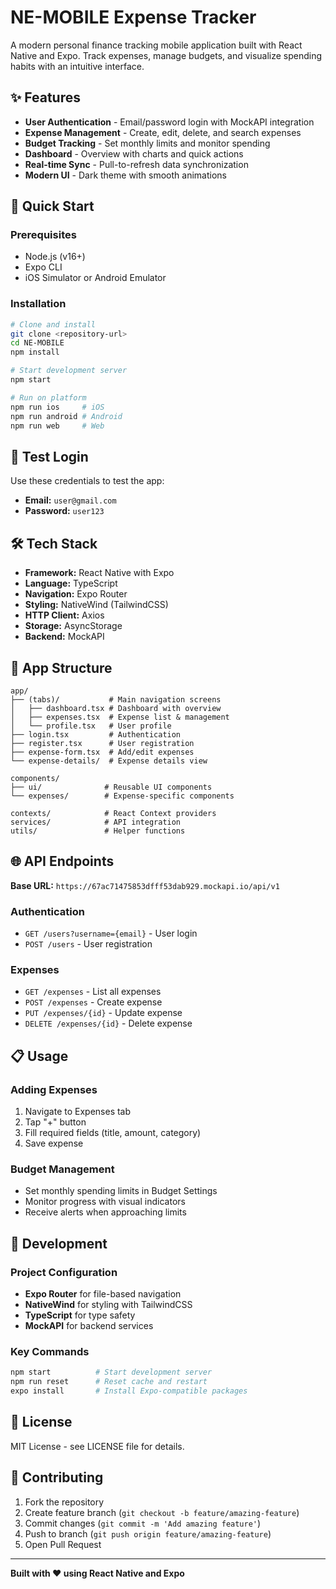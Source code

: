 # NE-MOBILE Expense Tracker

A modern personal finance tracking mobile application built with React Native and Expo. Track expenses, manage budgets, and visualize spending habits with an intuitive interface.

## ✨ Features

- **User Authentication** - Email/password login with MockAPI integration
- **Expense Management** - Create, edit, delete, and search expenses
- **Budget Tracking** - Set monthly limits and monitor spending
- **Dashboard** - Overview with charts and quick actions
- **Real-time Sync** - Pull-to-refresh data synchronization
- **Modern UI** - Dark theme with smooth animations

## 🚀 Quick Start

### Prerequisites
- Node.js (v16+)
- Expo CLI
- iOS Simulator or Android Emulator

### Installation

```bash
# Clone and install
git clone <repository-url>
cd NE-MOBILE
npm install

# Start development server
npm start

# Run on platform
npm run ios     # iOS
npm run android # Android
npm run web     # Web
```

## 🔐 Test Login

Use these credentials to test the app:
- **Email:** `user@gmail.com`
- **Password:** `user123`

## 🛠 Tech Stack

- **Framework:** React Native with Expo
- **Language:** TypeScript
- **Navigation:** Expo Router
- **Styling:** NativeWind (TailwindCSS)
- **HTTP Client:** Axios
- **Storage:** AsyncStorage
- **Backend:** MockAPI

## 📱 App Structure

```
app/
├── (tabs)/           # Main navigation screens
│   ├── dashboard.tsx # Dashboard with overview
│   ├── expenses.tsx  # Expense list & management
│   └── profile.tsx   # User profile
├── login.tsx         # Authentication
├── register.tsx      # User registration
├── expense-form.tsx  # Add/edit expenses
└── expense-details/  # Expense details view

components/
├── ui/              # Reusable UI components
└── expenses/        # Expense-specific components

contexts/            # React Context providers
services/            # API integration
utils/               # Helper functions
```

## 🌐 API Endpoints

**Base URL:** `https://67ac71475853dfff53dab929.mockapi.io/api/v1`

### Authentication
- `GET /users?username={email}` - User login
- `POST /users` - User registration

### Expenses
- `GET /expenses` - List all expenses
- `POST /expenses` - Create expense
- `PUT /expenses/{id}` - Update expense
- `DELETE /expenses/{id}` - Delete expense

## 📋 Usage

### Adding Expenses
1. Navigate to Expenses tab
2. Tap "+" button
3. Fill required fields (title, amount, category)
4. Save expense

### Budget Management
- Set monthly spending limits in Budget Settings
- Monitor progress with visual indicators
- Receive alerts when approaching limits

## 🔧 Development

### Project Configuration
- **Expo Router** for file-based navigation
- **NativeWind** for styling with TailwindCSS
- **TypeScript** for type safety
- **MockAPI** for backend services

### Key Commands
```bash
npm start          # Start development server
npm run reset      # Reset cache and restart
expo install       # Install Expo-compatible packages
```

## 📄 License

MIT License - see LICENSE file for details.

## 🤝 Contributing

1. Fork the repository
2. Create feature branch (`git checkout -b feature/amazing-feature`)
3. Commit changes (`git commit -m 'Add amazing feature'`)
4. Push to branch (`git push origin feature/amazing-feature`)
5. Open Pull Request

---

**Built with ❤️ using React Native and Expo** 